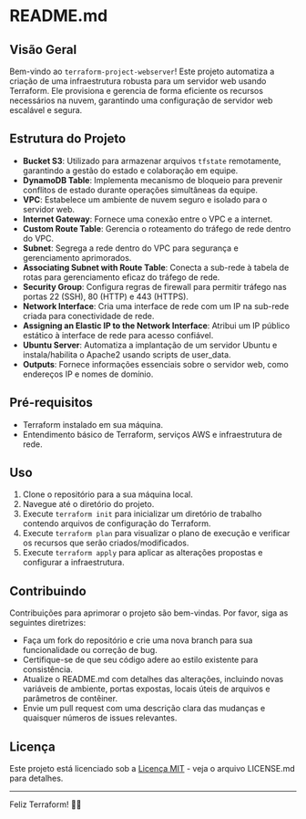 # README.md

## Visão Geral
Bem-vindo ao `terraform-project-webserver`! Este projeto automatiza a criação de uma infraestrutura robusta para um servidor web usando Terraform. Ele provisiona e gerencia de forma eficiente os recursos necessários na nuvem, garantindo uma configuração de servidor web escalável e segura.

## Estrutura do Projeto
- **Bucket S3**: Utilizado para armazenar arquivos `tfstate` remotamente, garantindo a gestão do estado e colaboração em equipe.
- **DynamoDB Table**: Implementa mecanismo de bloqueio para prevenir conflitos de estado durante operações simultâneas da equipe.
- **VPC**: Estabelece um ambiente de nuvem seguro e isolado para o servidor web.
- **Internet Gateway**: Fornece uma conexão entre o VPC e a internet.
- **Custom Route Table**: Gerencia o roteamento do tráfego de rede dentro do VPC.
- **Subnet**: Segrega a rede dentro do VPC para segurança e gerenciamento aprimorados.
- **Associating Subnet with Route Table**: Conecta a sub-rede à tabela de rotas para gerenciamento eficaz do tráfego de rede.
- **Security Group**: Configura regras de firewall para permitir tráfego nas portas 22 (SSH), 80 (HTTP) e 443 (HTTPS).
- **Network Interface**: Cria uma interface de rede com um IP na sub-rede criada para conectividade de rede.
- **Assigning an Elastic IP to the Network Interface**: Atribui um IP público estático à interface de rede para acesso confiável.
- **Ubuntu Server**: Automatiza a implantação de um servidor Ubuntu e instala/habilita o Apache2 usando scripts de user_data.
- **Outputs**: Fornece informações essenciais sobre o servidor web, como endereços IP e nomes de domínio.

## Pré-requisitos
- Terraform instalado em sua máquina.
- Entendimento básico de Terraform, serviços AWS e infraestrutura de rede.

## Uso
1. Clone o repositório para a sua máquina local.
2. Navegue até o diretório do projeto.
3. Execute `terraform init` para inicializar um diretório de trabalho contendo arquivos de configuração do Terraform.
4. Execute `terraform plan` para visualizar o plano de execução e verificar os recursos que serão criados/modificados.
5. Execute `terraform apply` para aplicar as alterações propostas e configurar a infraestrutura.

## Contribuindo
Contribuições para aprimorar o projeto são bem-vindas. Por favor, siga as seguintes diretrizes:
- Faça um fork do repositório e crie uma nova branch para sua funcionalidade ou correção de bug.
- Certifique-se de que seu código adere ao estilo existente para consistência.
- Atualize o README.md com detalhes das alterações, incluindo novas variáveis de ambiente, portas expostas, locais úteis de arquivos e parâmetros de contêiner.
- Envie um pull request com uma descrição clara das mudanças e quaisquer números de issues relevantes.

## Licença
Este projeto está licenciado sob a [Licença MIT](LICENSE.md) - veja o arquivo LICENSE.md para detalhes.

---

Feliz Terraform! 🚀🌐
